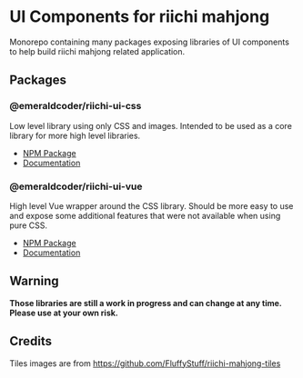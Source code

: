# UI Components for riichi mahjong

Monorepo containing many packages exposing libraries of UI components to help build riichi mahjong related application.

## Packages

### @emeraldcoder/riichi-ui-css

Low level library using only CSS and images. Intended to be used as a core library for more high level libraries.

- [NPM Package](https://www.npmjs.com/package/@emeraldcoder/riichi-ui-css)
- [Documentation](https://riichi-ui-css.phil.moe)

### @emeraldcoder/riichi-ui-vue

High level Vue wrapper around the CSS library. Should be more easy to use and expose some additional features that were not available when using pure CSS.

- [NPM Package](https://www.npmjs.com/package/@emeraldcoder/riichi-ui-vue)
- [Documentation](https://riichi-ui-vue.phil.moe)

## Warning
**Those libraries are still a work in progress and can change at any time. Please use at your own risk.**

## Credits

Tiles images are from https://github.com/FluffyStuff/riichi-mahjong-tiles